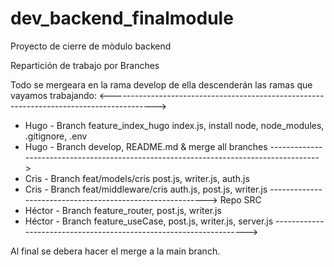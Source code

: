 # dev_backend_finalmodule
Proyecto de cierre de mòdulo backend


Repartición de trabajo por Branches

Todo se mergeara en la rama develop de ella descenderán las ramas que vayamos trabajando:
<----------------------------------------------------------------------------------------->

* Hugo - Branch feature_index_hugo index.js, install node, node_modules, .gitignore, .env
* Hugo - Branch develop, README.md & merge all branches
-------------------------------------------------------------------------------------->
* Cris - Branch feat/models/cris post.js, writer.js, auth.js
* Cris - Branch feat/middleware/cris auth.js, post.js, writer.js
---------------------------------------------------------->
Repo SRC
* Héctor - Branch feature_router, post.js, writer.js
* Héctor - Branch feature_useCase,  post.js, writer.js, server.js
------------------------------------------------------------------->


Al final se debera hacer el merge a la main branch.
